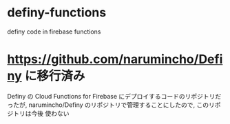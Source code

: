 # definy-functions
definy code in firebase functions

# https://github.com/narumincho/Definy に移行済み

Definy の Cloud Functions for Firebase にデプロイするコードのリポジトリだったが, narumincho/Definy のリポジトリで管理することにしたので, このリポジトリは今後 使わない
